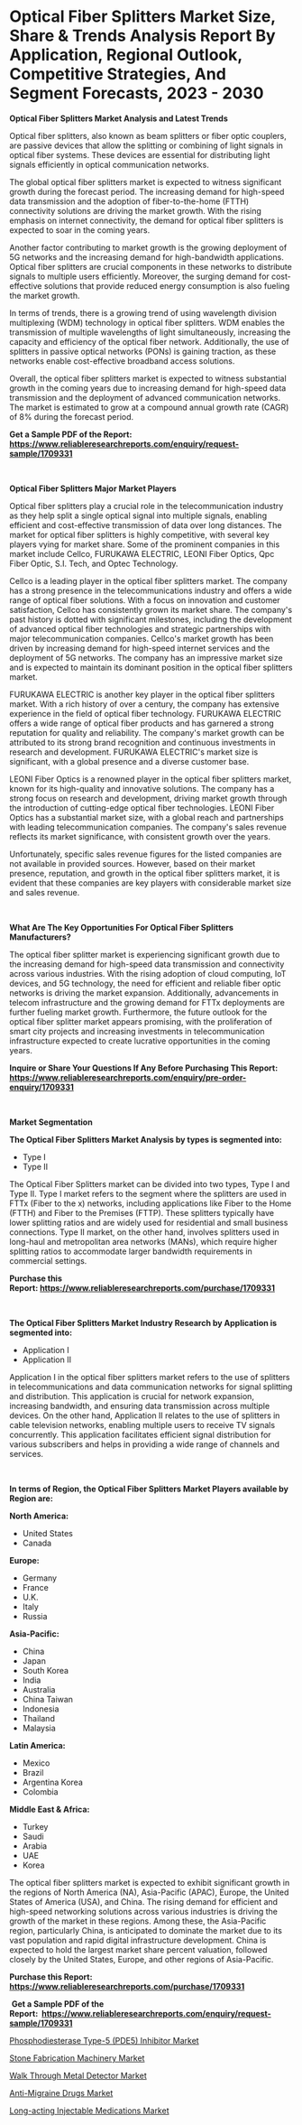 <p><h1>Optical Fiber Splitters Market Size, Share & Trends Analysis Report By Application, Regional Outlook, Competitive Strategies, And Segment Forecasts, 2023 - 2030</h1></p><p><strong>Optical Fiber Splitters Market Analysis and Latest Trends</strong></p>
<p><p>Optical fiber splitters, also known as beam splitters or fiber optic couplers, are passive devices that allow the splitting or combining of light signals in optical fiber systems. These devices are essential for distributing light signals efficiently in optical communication networks.</p><p>The global optical fiber splitters market is expected to witness significant growth during the forecast period. The increasing demand for high-speed data transmission and the adoption of fiber-to-the-home (FTTH) connectivity solutions are driving the market growth. With the rising emphasis on internet connectivity, the demand for optical fiber splitters is expected to soar in the coming years.</p><p>Another factor contributing to market growth is the growing deployment of 5G networks and the increasing demand for high-bandwidth applications. Optical fiber splitters are crucial components in these networks to distribute signals to multiple users efficiently. Moreover, the surging demand for cost-effective solutions that provide reduced energy consumption is also fueling the market growth.</p><p>In terms of trends, there is a growing trend of using wavelength division multiplexing (WDM) technology in optical fiber splitters. WDM enables the transmission of multiple wavelengths of light simultaneously, increasing the capacity and efficiency of the optical fiber network. Additionally, the use of splitters in passive optical networks (PONs) is gaining traction, as these networks enable cost-effective broadband access solutions.</p><p>Overall, the optical fiber splitters market is expected to witness substantial growth in the coming years due to increasing demand for high-speed data transmission and the deployment of advanced communication networks. The market is estimated to grow at a compound annual growth rate (CAGR) of 8% during the forecast period.</p></p>
<p><strong>Get a Sample PDF of the Report:&nbsp; <a href="https://www.reliableresearchreports.com/enquiry/request-sample/1709331">https://www.reliableresearchreports.com/enquiry/request-sample/1709331</a></strong></p>
<p>&nbsp;</p>
<p><strong>Optical Fiber Splitters Major Market Players</strong></p>
<p><p>Optical fiber splitters play a crucial role in the telecommunication industry as they help split a single optical signal into multiple signals, enabling efficient and cost-effective transmission of data over long distances. The market for optical fiber splitters is highly competitive, with several key players vying for market share. Some of the prominent companies in this market include Cellco, FURUKAWA ELECTRIC, LEONI Fiber Optics, Qpc Fiber Optic, S.I. Tech, and Optec Technology.</p><p>Cellco is a leading player in the optical fiber splitters market. The company has a strong presence in the telecommunications industry and offers a wide range of optical fiber solutions. With a focus on innovation and customer satisfaction, Cellco has consistently grown its market share. The company's past history is dotted with significant milestones, including the development of advanced optical fiber technologies and strategic partnerships with major telecommunication companies. Cellco's market growth has been driven by increasing demand for high-speed internet services and the deployment of 5G networks. The company has an impressive market size and is expected to maintain its dominant position in the optical fiber splitters market.</p><p>FURUKAWA ELECTRIC is another key player in the optical fiber splitters market. With a rich history of over a century, the company has extensive experience in the field of optical fiber technology. FURUKAWA ELECTRIC offers a wide range of optical fiber products and has garnered a strong reputation for quality and reliability. The company's market growth can be attributed to its strong brand recognition and continuous investments in research and development. FURUKAWA ELECTRIC's market size is significant, with a global presence and a diverse customer base.</p><p>LEONI Fiber Optics is a renowned player in the optical fiber splitters market, known for its high-quality and innovative solutions. The company has a strong focus on research and development, driving market growth through the introduction of cutting-edge optical fiber technologies. LEONI Fiber Optics has a substantial market size, with a global reach and partnerships with leading telecommunication companies. The company's sales revenue reflects its market significance, with consistent growth over the years.</p><p>Unfortunately, specific sales revenue figures for the listed companies are not available in provided sources. However, based on their market presence, reputation, and growth in the optical fiber splitters market, it is evident that these companies are key players with considerable market size and sales revenue.</p></p>
<p>&nbsp;</p>
<p><strong>What Are The Key Opportunities For Optical Fiber Splitters Manufacturers?</strong></p>
<p><p>The optical fiber splitter market is experiencing significant growth due to the increasing demand for high-speed data transmission and connectivity across various industries. With the rising adoption of cloud computing, IoT devices, and 5G technology, the need for efficient and reliable fiber optic networks is driving the market expansion. Additionally, advancements in telecom infrastructure and the growing demand for FTTx deployments are further fueling market growth. Furthermore, the future outlook for the optical fiber splitter market appears promising, with the proliferation of smart city projects and increasing investments in telecommunication infrastructure expected to create lucrative opportunities in the coming years.</p></p>
<p><strong>Inquire or Share Your Questions If Any Before Purchasing This Report: <a href="https://www.reliableresearchreports.com/enquiry/pre-order-enquiry/1709331">https://www.reliableresearchreports.com/enquiry/pre-order-enquiry/1709331</a></strong></p>
<p>&nbsp;</p>
<p><strong>Market Segmentation</strong></p>
<p><strong>The Optical Fiber Splitters Market Analysis by types is segmented into:</strong></p>
<p><ul><li>Type I</li><li>Type II</li></ul></p>
<p><p>The Optical Fiber Splitters market can be divided into two types, Type I and Type II. Type I market refers to the segment where the splitters are used in FTTx (Fiber to the x) networks, including applications like Fiber to the Home (FTTH) and Fiber to the Premises (FTTP). These splitters typically have lower splitting ratios and are widely used for residential and small business connections. Type II market, on the other hand, involves splitters used in long-haul and metropolitan area networks (MANs), which require higher splitting ratios to accommodate larger bandwidth requirements in commercial settings.</p></p>
<p><strong>Purchase this Report:&nbsp;<a href="https://www.reliableresearchreports.com/purchase/1709331">https://www.reliableresearchreports.com/purchase/1709331</a></strong></p>
<p>&nbsp;</p>
<p><strong>The Optical Fiber Splitters Market Industry Research by Application is segmented into:</strong></p>
<p><ul><li>Application I</li><li>Application II</li></ul></p>
<p><p>Application I in the optical fiber splitters market refers to the use of splitters in telecommunications and data communication networks for signal splitting and distribution. This application is crucial for network expansion, increasing bandwidth, and ensuring data transmission across multiple devices. On the other hand, Application II relates to the use of splitters in cable television networks, enabling multiple users to receive TV signals concurrently. This application facilitates efficient signal distribution for various subscribers and helps in providing a wide range of channels and services.</p></p>
<p>&nbsp;</p>
<p><strong>In terms of Region, the Optical Fiber Splitters Market Players available by Region are:</strong></p>
<p>
    <p> <strong> North America: </strong>
        <ul>
            <li>United States</li>
            <li>Canada</li>
        </ul>
        </p> 
    <p> <strong> Europe: </strong>
        <ul>
            <li>Germany</li>
            <li>France</li>
            <li>U.K.</li>
            <li>Italy</li>
            <li>Russia</li>
        </ul>
        </p> 
    <p> <strong> Asia-Pacific: </strong>
        <ul>
            <li>China</li>
            <li>Japan</li>
            <li>South Korea</li>
            <li>India</li>
            <li>Australia</li>
            <li>China Taiwan</li>
            <li>Indonesia</li>
            <li>Thailand</li>
            <li>Malaysia</li>
        </ul>
        </p> 
    <p> <strong> Latin America: </strong>
        <ul>
            <li>Mexico</li>
            <li>Brazil</li>
            <li>Argentina Korea</li>
            <li>Colombia</li>
        </ul>
        </p> 
    <p> <strong> Middle East & Africa: </strong>
        <ul>
            <li>Turkey</li>
            <li>Saudi</li>
            <li>Arabia</li>
            <li>UAE</li>
            <li>Korea</li>
        </ul>
    </p>
    </p>
<p><p>The optical fiber splitters market is expected to exhibit significant growth in the regions of North America (NA), Asia-Pacific (APAC), Europe, the United States of America (USA), and China. The rising demand for efficient and high-speed networking solutions across various industries is driving the growth of the market in these regions. Among these, the Asia-Pacific region, particularly China, is anticipated to dominate the market due to its vast population and rapid digital infrastructure development. China is expected to hold the largest market share percent valuation, followed closely by the United States, Europe, and other regions of Asia-Pacific.</p></p>
<p><strong>Purchase this Report: <a href="https://www.reliableresearchreports.com/purchase/1709331">https://www.reliableresearchreports.com/purchase/1709331</a></strong></p>
<p>&nbsp;<strong>Get a Sample PDF of the Report:&nbsp;&nbsp;<a href="https://www.reliableresearchreports.com/enquiry/request-sample/1709331">https://www.reliableresearchreports.com/enquiry/request-sample/1709331</a></strong></p>
<p><strong></strong></p>
<p><p><a href="https://medium.com/@gerardowolf/analyzing-phosphodiesterase-type-5-pde5-inhibitor-market-global-industry-perspective-and-ecb8ea244de0">Phosphodiesterase Type-5 (PDE5) Inhibitor Market</a></p><p><a href="https://github.com/aliciawhite5576/Market-Research-Report-List-1/blob/main/stone-fabrication-machinery-market.md">Stone Fabrication Machinery Market</a></p><p><a href="https://github.com/marloy8/Market-Research-Report-List-1/blob/main/walk-through-metal-detector-market.md">Walk Through Metal Detector Market</a></p><p><a href="https://medium.com/@ravenrussel2023/anti-migraine-drugs-market-size-market-outlook-and-market-forecast-2023-to-2030-6b5128a67d81">Anti-Migraine Drugs Market</a></p><p><a href="https://medium.com/@holliswelch2023/long-acting-injectable-medications-market-analysis-and-sze-forecasted-for-period-from-2023-to-2030-a7d15123c6ca">Long-acting Injectable Medications Market</a></p></p>